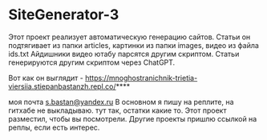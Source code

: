 # SiteGenerator-3

Этот проект реализует автоматическую генерацию сайтов. Статьи он подтягивает из папки articles, картинки из папки images, видео из файла ids.txt
Айдишники видео ютабу парсятся другим скриптом.
Статьи генерируются другим скриптом через ChatGPT.

Вот как он выглядит - https://mnoghostranichnik-trietia-viersiia.stiepanbastanzh.repl.co/****

моя почта s.bastan@yandex.ru 
В основном я пишу на реплите, на гитхабе не выкладываю. тут так, остатки какие то. Этот проект разместил, чтобы вы посмотрели. 
Другие проекты пришлю ссылкой на реплы, если есть интерес. 
